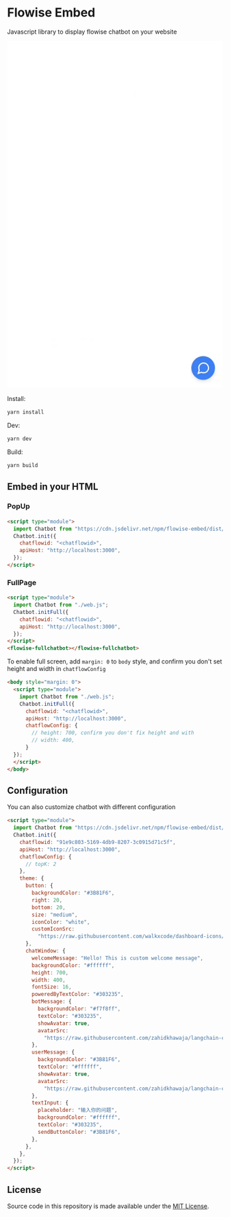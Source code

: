<!-- markdownlint-disable MD030 -->

# Flowise Embed

Javascript library to display flowise chatbot on your website

![Flowise](https://github.com/FlowiseAI/FlowiseChatEmbed/blob/main/images/ChatEmbed.gif?raw=true)

Install:

```bash
yarn install
```

Dev:

```bash
yarn dev
```

Build:

```bash
yarn build
```

## Embed in your HTML

### PopUp

```html
<script type="module">
  import Chatbot from "https://cdn.jsdelivr.net/npm/flowise-embed/dist/web.js";
  Chatbot.init({
    chatflowid: "<chatflowid>",
    apiHost: "http://localhost:3000",
  });
</script>
```

### FullPage

```html
<script type="module">
  import Chatbot from "./web.js";
  Chatbot.initFull({
    chatflowid: "<chatflowid>",
    apiHost: "http://localhost:3000",
  });
</script>
<flowise-fullchatbot></flowise-fullchatbot>
```

To enable full screen, add `margin: 0` to <code>body</code> style, and confirm you don't set height and width in `chatflowConfig`

```html
<body style="margin: 0">
  <script type="module">
    import Chatbot from "./web.js";
    Chatbot.initFull({
      chatflowid: "<chatflowid>",
      apiHost: "http://localhost:3000",
      chatflowConfig: {
        // height: 700, confirm you don't fix height and with 
        // width: 400,
      }
  });
  </script>
</body>
```

## Configuration

You can also customize chatbot with different configuration

```html
<script type="module">
  import Chatbot from "https://cdn.jsdelivr.net/npm/flowise-embed/dist/web.js";
  Chatbot.init({
    chatflowid: "91e9c803-5169-4db9-8207-3c0915d71c5f",
    apiHost: "http://localhost:3000",
    chatflowConfig: {
      // topK: 2
    },
    theme: {
      button: {
        backgroundColor: "#3B81F6",
        right: 20,
        bottom: 20,
        size: "medium",
        iconColor: "white",
        customIconSrc:
          "https://raw.githubusercontent.com/walkxcode/dashboard-icons/main/svg/google-messages.svg",
      },
      chatWindow: {
        welcomeMessage: "Hello! This is custom welcome message",
        backgroundColor: "#ffffff",
        height: 700,
        width: 400,
        fontSize: 16,
        poweredByTextColor: "#303235",
        botMessage: {
          backgroundColor: "#f7f8ff",
          textColor: "#303235",
          showAvatar: true,
          avatarSrc:
            "https://raw.githubusercontent.com/zahidkhawaja/langchain-chat-nextjs/main/public/parroticon.png",
        },
        userMessage: {
          backgroundColor: "#3B81F6",
          textColor: "#ffffff",
          showAvatar: true,
          avatarSrc:
            "https://raw.githubusercontent.com/zahidkhawaja/langchain-chat-nextjs/main/public/usericon.png",
        },
        textInput: {
          placeholder: "输入你的问题",
          backgroundColor: "#ffffff",
          textColor: "#303235",
          sendButtonColor: "#3B81F6",
        },
      },
    },
  });
</script>
```

## License

Source code in this repository is made available under the [MIT License](https://github.com/FlowiseAI/Flowise/blob/master/LICENSE.md).
